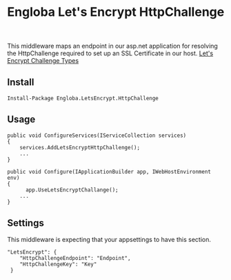 # Engloba Let's Encrypt HttpChallenge
\
\
This middleware maps an endpoint in our asp.net application for resolving the HttpChallenge required to set up an SSL Certificate in our host.
[Let's Encrypt Challenge Types](https://letsencrypt.org/es/docs/challenge-types/)


## Install

`Install-Package Engloba.LetsEncrypt.HttpChallenge`


## Usage


```
public void ConfigureServices(IServiceCollection services)
{
    services.AddLetsEncryptHttpChallenge();
    ...
}
```

```
public void Configure(IApplicationBuilder app, IWebHostEnvironment env)
{
      app.UseLetsEncryptChallange();
    ...
}
```

## Settings

This middleware is expecting that your appsettings to have this section.


```
"LetsEncrypt": {
    "HttpChallengeEndpoint": "Endpoint",
    "HttpChallengeKey": "Key"
 }
```


